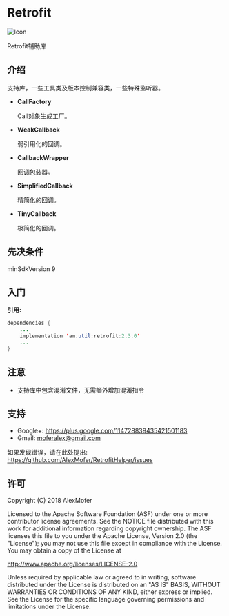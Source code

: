 Retrofit
========

<img src="icon.png" alt="Icon"/>

Retrofit辅助库

介绍
---

支持库，一些工具类及版本控制兼容类，一些特殊监听器。
- **CallFactory**

    Call对象生成工厂。
- **WeakCallback**

    弱引用化的回调。
- **CallbackWrapper**

    回调包装器。
- **SimplifiedCallback**

    精简化的回调。
- **TinyCallback**

    极简化的回调。

先决条件
----

minSdkVersion 9

入门
---

**引用:**

```java
dependencies {
    ...
    implementation 'am.util:retrofit:2.3.0'
    ...
}
```

注意
---

- 支持库中包含混淆文件，无需额外增加混淆指令

支持
---

- Google+: https://plus.google.com/114728839435421501183
- Gmail: moferalex@gmail.com

如果发现错误，请在此处提出:
https://github.com/AlexMofer/RetrofitHelper/issues

许可
---

Copyright (C) 2018 AlexMofer

Licensed to the Apache Software Foundation (ASF) under one or more contributor
license agreements.  See the NOTICE file distributed with this work for
additional information regarding copyright ownership.  The ASF licenses this
file to you under the Apache License, Version 2.0 (the "License"); you may not
use this file except in compliance with the License.  You may obtain a copy of
the License at

http://www.apache.org/licenses/LICENSE-2.0

Unless required by applicable law or agreed to in writing, software
distributed under the License is distributed on an "AS IS" BASIS, WITHOUT
WARRANTIES OR CONDITIONS OF ANY KIND, either express or implied.  See the
License for the specific language governing permissions and limitations under
the License.